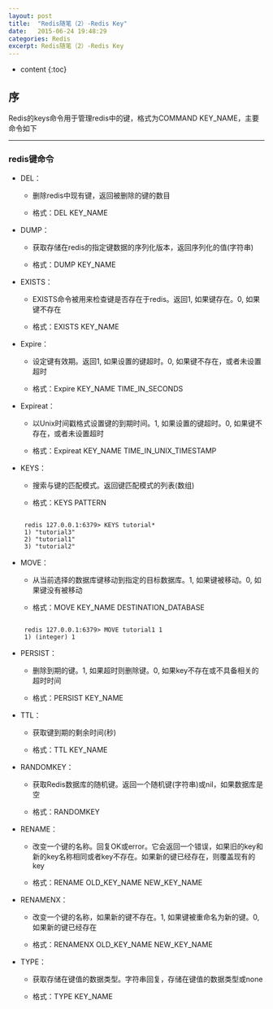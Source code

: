```yaml
---
layout: post
title:  "Redis随笔（2）-Redis Key"
date:   2015-06-24 19:48:29
categories: Redis
excerpt: Redis随笔（2）-Redis Key
---
```


* content
{:toc}


## 序

Redis的keys命令用于管理redis中的键，格式为COMMAND KEY_NAME，主要命令如下

---

### redis键命令

 * DEL：

   * 删除redis中现有键，返回被删除的键的数目

   * 格式：DEL KEY_NAME

 * DUMP：

   * 获取存储在redis的指定键数据的序列化版本，返回序列化的值(字符串)

   * 格式：DUMP KEY_NAME

 * EXISTS：

   * EXISTS命令被用来检查键是否存在于redis。返回1, 如果键存在。0, 如果键不存在

   * 格式：EXISTS KEY_NAME

 * Expire：

   * 设定键有效期。返回1, 如果设置的键超时。0, 如果键不存在，或者未设置超时

   * 格式：Expire KEY_NAME TIME_IN_SECONDS

 * Expireat：

   * 以Unix时间戳格式设置键的到期时间。1, 如果设置的键超时。0, 如果键不存在，或者未设置超时

   * 格式：Expireat KEY_NAME TIME_IN_UNIX_TIMESTAMP

 * KEYS：

   * 搜索与键的匹配模式。返回键匹配模式的列表(数组)

   * 格式：KEYS PATTERN
   <pre><code>
    redis 127.0.0.1:6379> KEYS tutorial*
    1) "tutorial3"
    2) "tutorial1"
    3) "tutorial2"
   </code></pre>

 * MOVE：

   * 从当前选择的数据库键移动到指定的目标数据库。1, 如果键被移动。0, 如果键没有被移动

   * 格式：MOVE KEY_NAME DESTINATION_DATABASE
   <pre><code>
    redis 127.0.0.1:6379> MOVE tutorial1 1
    1) (integer) 1
   </code></pre>

 * PERSIST：

   * 删除到期的键。1, 如果超时则删除键。0, 如果key不存在或不具备相关的超时时间

   * 格式：PERSIST KEY_NAME

 * TTL：

   * 获取键到期的剩余时间(秒)

   * 格式：TTL KEY_NAME

 * RANDOMKEY：

   * 获取Redis数据库的随机键。返回一个随机键(字符串)或nil，如果数据库是空

   * 格式：RANDOMKEY

 * RENAME：

   * 改变一个键的名称。回复OK或error。它会返回一个错误，如果旧的key和新的key名称相同或者key不存在。如果新的键已经存在，则覆盖现有的key

   * 格式：RENAME OLD_KEY_NAME NEW_KEY_NAME

 * RENAMENX：

   * 改变一个键的名称，如果新的键不存在。1, 如果键被重命名为新的键。0, 如果新的键已经存在

   * 格式：RENAMENX OLD_KEY_NAME NEW_KEY_NAME

 * TYPE：

   * 获取存储在键值的数据类型。字符串回复，存储在键值的数据类型或none

   * 格式：TYPE KEY_NAME
